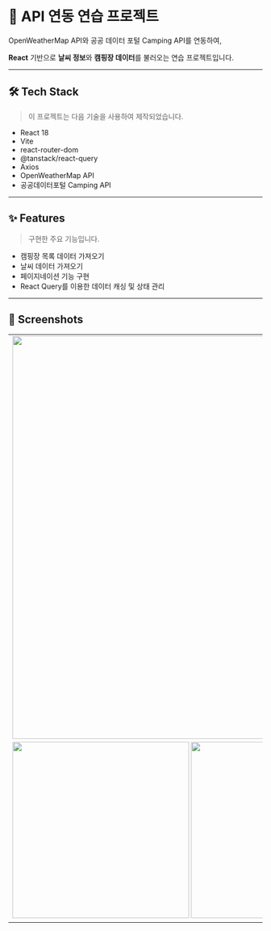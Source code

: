 # 🚀 API 연동 연습 프로젝트

OpenWeatherMap API와 공공 데이터 포털 Camping API를 연동하여,

**React** 기반으로 **날씨 정보**와 **캠핑장 데이터**를 불러오는 연습 프로젝트입니다.

---

## 🛠️ Tech Stack

> 이 프로젝트는 다음 기술을 사용하여 제작되었습니다.
> 
- React 18
- Vite
- react-router-dom
- @tanstack/react-query
- Axios
- OpenWeatherMap API
- 공공데이터포털 Camping API

---

## ✨ Features

> 구현한 주요 기능입니다.
> 
- 캠핑장 목록 데이터 가져오기
- 날씨 데이터 가져오기
- 페이지네이션 기능 구현
- React Query를 이용한 데이터 캐싱 및 상태 관리
  
---

## 📸 Screenshots
<table>
<tr>
  <td><img src="https://github.com/user-attachments/assets/5c78f7f4-2b42-409a-9b59-9da671cf67e7" width="800"/></td>
</tr>
<tr><td>
    <img src="https://github.com/user-attachments/assets/1b810b3a-8fbc-4a89-9621-b2a67ef9addd" width="350"/>
    <img src="https://github.com/user-attachments/assets/ce2c5b25-0929-4c1f-9ece-6c2bf44ff398" width="350"/>
  </td></tr>  
</table>
